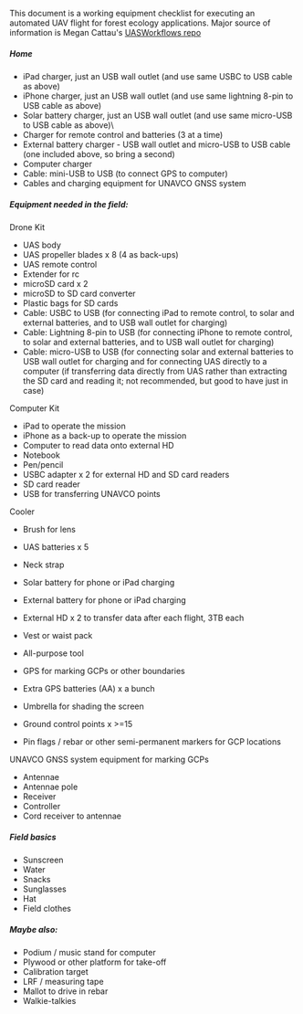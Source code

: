This document is a working equipment checklist for executing an automated UAV flight for forest ecology applications. Major source of information is Megan Cattau's [UASWorkflows repo](https://github.com/mcattau/UASWorkflows) 

##### Home
- iPad charger, just an USB wall outlet (and use same USBC to USB cable as above)
- iPhone charger, just an USB wall outlet (and use same lightning 8-pin to USB cable as above)
- Solar battery charger, just an USB wall outlet (and use same micro-USB to USB cable as above)\
- Charger for remote control and batteries (3 at a time)
- External battery charger - USB wall outlet and micro-USB to USB cable (one included above, so bring a second)
- Computer charger 
- Cable: mini-USB to USB (to connect GPS to computer)
- Cables and charging equipment for UNAVCO GNSS system


##### Equipment needed in the field: 

Drone Kit
- UAS body
- UAS propeller blades x 8 (4 as back-ups)
- UAS remote control
- Extender for rc
- microSD card x 2
- microSD to SD card converter
- Plastic bags for SD cards
- Cable: USBC to USB (for connecting iPad to remote control, to solar and external batteries, and to USB wall outlet for charging)
- Cable: Lightning 8-pin to USB (for connecting iPhone to remote control, to solar and external batteries, and to USB wall outlet for charging)
- Cable: micro-USB to USB (for connecting solar and external batteries to USB wall outlet for charging and for connecting UAS directly to a computer (if transferring data directly from UAS rather than extracting the SD card and reading it; not recommended, but good to have just in case)

Computer Kit
- iPad to operate the mission
- iPhone as a back-up to operate the mission
- Computer to read data onto external HD
- Notebook
- Pen/pencil
- USBC adapter x 2 for external HD and SD card readers
- SD card reader 
- USB for transferring UNAVCO points

Cooler
- Brush for lens
- UAS batteries x 5
- Neck strap
- Solar battery for phone or iPad charging
- External battery for phone or iPad charging
- External HD x 2 to transfer data after each flight, 3TB each
- Vest or waist pack
- All-purpose tool
- GPS for marking GCPs or other boundaries
- Extra GPS batteries (AA) x a bunch
- Umbrella for shading the screen

- Ground control points x >=15
- Pin flags / rebar or other semi-permanent markers for GCP locations

UNAVCO GNSS system equipment for marking GCPs
- Antennae
- Antennae pole
- Receiver
- Controller
- Cord receiver to antennae


##### Field basics
- Sunscreen
- Water
- Snacks
- Sunglasses
- Hat
- Field clothes


##### Maybe also:
- Podium / music stand for computer
- Plywood or other platform for take-off
- Calibration target
- LRF / measuring tape
- Mallot to drive in rebar
- Walkie-talkies